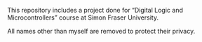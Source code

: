 This repository includes a project done for “Digital Logic and Microcontrollers” course at Simon Fraser University.

All names other than myself are removed to protect their privacy.
